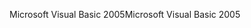 <span data-ttu-id="8874f-101">Microsoft Visual Basic 2005</span><span class="sxs-lookup"><span data-stu-id="8874f-101">Microsoft Visual Basic 2005</span></span>